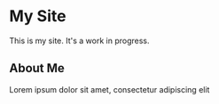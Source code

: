 # My Site

This is my site. It's a work in progress.

## About Me
Lorem ipsum dolor sit amet, consectetur adipiscing elit